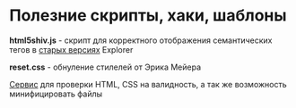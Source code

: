 # Полезние скрипты, хаки, шаблоны

<p><b>html5shiv.js</b> - скрипт для корректного отображения семантических тегов в <u>старых версиях</u> Explorer</p>
<p><b>reset.css</b> - обнуление стилелей от Эрика Мейера</p>
<a href="https://involta.ru/tools/">Сервис</a> для проверки HTML, CSS на валидность, а так же возможность минифицировать файлы
